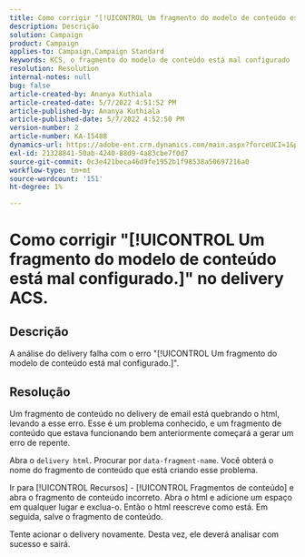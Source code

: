 ```yaml
---
title: Como corrigir "[!UICONTROL Um fragmento do modelo de conteúdo está mal configurado.]" no delivery ACS.
description: Descrição
solution: Campaign
product: Campaign
applies-to: Campaign,Campaign Standard
keywords: KCS, o fragmento do modelo de conteúdo está mal configurado
resolution: Resolution
internal-notes: null
bug: false
article-created-by: Ananya Kuthiala
article-created-date: 5/7/2022 4:51:52 PM
article-published-by: Ananya Kuthiala
article-published-date: 5/7/2022 4:52:50 PM
version-number: 2
article-number: KA-15488
dynamics-url: https://adobe-ent.crm.dynamics.com/main.aspx?forceUCI=1&pagetype=entityrecord&etn=knowledgearticle&id=e0b342fe-25ce-ec11-a7b5-0022480a8e40
exl-id: 21328841-50ab-4240-88d9-4a83cbe7f0d7
source-git-commit: 0c3e421beca46d9fe1952b1f98538a50697216a0
workflow-type: tm+mt
source-wordcount: '151'
ht-degree: 1%

---
```


# Como corrigir &quot;[!UICONTROL Um fragmento do modelo de conteúdo está mal configurado.]&quot; no delivery ACS.

## Descrição

A análise do delivery falha com o erro &quot;[!UICONTROL Um fragmento do modelo de conteúdo está mal configurado.]&quot;.

## Resolução


Um fragmento de conteúdo no delivery de email está quebrando o html, levando a esse erro. Esse é um problema conhecido, e um fragmento de conteúdo que estava funcionando bem anteriormente começará a gerar um erro de repente.

Abra o `delivery html`. Procurar por `data-fragment-name`. Você obterá o nome do fragmento de conteúdo que está criando esse problema.

Ir para [!UICONTROL Recursos] - [!UICONTROL Fragmentos de conteúdo] e abra o fragmento de conteúdo incorreto. Abra o html e adicione um espaço em qualquer lugar e exclua-o. Então o html reescreve como está. Em seguida, salve o fragmento de conteúdo.

Tente acionar o delivery novamente. Desta vez, ele deverá analisar com sucesso e sairá.
